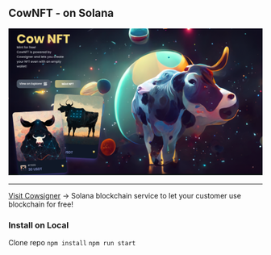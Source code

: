 ## CowNFT - on Solana

![cover](./cover.png)

---

[Visit Cowsigner](https://cowsigner.com "Visit Cowsigner!") -> Solana blockchain service to let your customer use blockchain for free!

### Install on Local
Clone repo
`npm install`
`npm run start`

